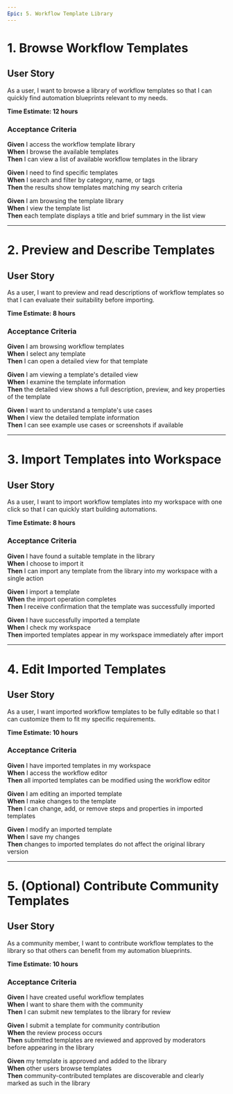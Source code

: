 ```yaml
---
Epic: 5. Workflow Template Library
---
```


# 1. Browse Workflow Templates

## User Story
As a user, I want to browse a library of workflow templates so that I can quickly find automation blueprints relevant to my needs.

**Time Estimate: 12 hours**

### Acceptance Criteria
**Given** I access the workflow template library  
**When** I browse the available templates  
**Then** I can view a list of available workflow templates in the library  

**Given** I need to find specific templates  
**When** I search and filter by category, name, or tags  
**Then** the results show templates matching my search criteria  

**Given** I am browsing the template library  
**When** I view the template list  
**Then** each template displays a title and brief summary in the list view  

---

# 2. Preview and Describe Templates

## User Story
As a user, I want to preview and read descriptions of workflow templates so that I can evaluate their suitability before importing.

**Time Estimate: 8 hours**

### Acceptance Criteria
**Given** I am browsing workflow templates  
**When** I select any template  
**Then** I can open a detailed view for that template  

**Given** I am viewing a template's detailed view  
**When** I examine the template information  
**Then** the detailed view shows a full description, preview, and key properties of the template  

**Given** I want to understand a template's use cases  
**When** I view the detailed template information  
**Then** I can see example use cases or screenshots if available  

---

# 3. Import Templates into Workspace

## User Story
As a user, I want to import workflow templates into my workspace with one click so that I can quickly start building automations.

**Time Estimate: 8 hours**

### Acceptance Criteria
**Given** I have found a suitable template in the library  
**When** I choose to import it  
**Then** I can import any template from the library into my workspace with a single action  

**Given** I import a template  
**When** the import operation completes  
**Then** I receive confirmation that the template was successfully imported  

**Given** I have successfully imported a template  
**When** I check my workspace  
**Then** imported templates appear in my workspace immediately after import  

---

# 4. Edit Imported Templates

## User Story
As a user, I want imported workflow templates to be fully editable so that I can customize them to fit my specific requirements.

**Time Estimate: 10 hours**

### Acceptance Criteria
**Given** I have imported templates in my workspace  
**When** I access the workflow editor  
**Then** all imported templates can be modified using the workflow editor  

**Given** I am editing an imported template  
**When** I make changes to the template  
**Then** I can change, add, or remove steps and properties in imported templates  

**Given** I modify an imported template  
**When** I save my changes  
**Then** changes to imported templates do not affect the original library version  

---

# 5. (Optional) Contribute Community Templates

## User Story
As a community member, I want to contribute workflow templates to the library so that others can benefit from my automation blueprints.

**Time Estimate: 10 hours**

### Acceptance Criteria
**Given** I have created useful workflow templates  
**When** I want to share them with the community  
**Then** I can submit new templates to the library for review  

**Given** I submit a template for community contribution  
**When** the review process occurs  
**Then** submitted templates are reviewed and approved by moderators before appearing in the library  

**Given** my template is approved and added to the library  
**When** other users browse templates  
**Then** community-contributed templates are discoverable and clearly marked as such in the library 